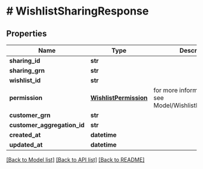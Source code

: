 # # WishlistSharingResponse


## Properties 


Name | Type | Description | Notes
------------ | ------------- | ------------- | -------------
**sharing_id**| **str** |   | [optional]
**sharing_grn**| **str** |   | [optional]
**wishlist_id**| **str** |   | [optional]
**permission**| [**WishlistPermission**](WishlistPermission.md) |  for more information please, see Model/WishlistPermission.php  | [optional] [default to WishlistPermission.UNKNOWN_PERMISSION]
**customer_grn**| **str** |   | [optional]
**customer_aggregation_id**| **str** |   | [optional]
**created_at**| **datetime** |   | [optional]
**updated_at**| **datetime** |   | [optional]


[[Back to Model list]](../../README.md#models) [[Back to API list]](../../README.md#endpoints) [[Back to README]](../../README.md)

